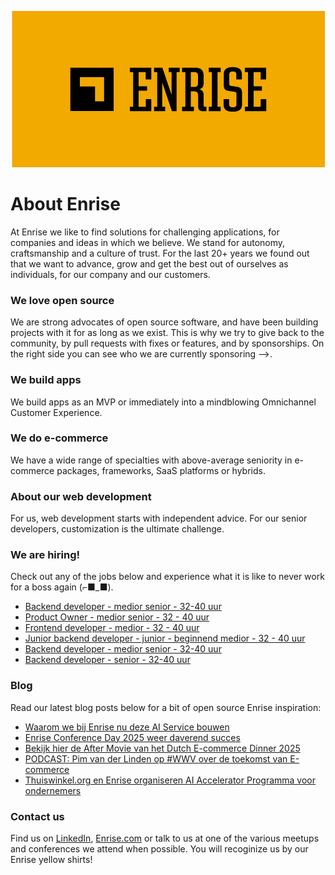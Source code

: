 <p align="center"><a href="https://enrise.com" target="_blank"><img src="https://github.com/enrise/.github/blob/master/images/logo.png?raw=true"></a></p>

# About Enrise

At Enrise we like to find solutions for challenging applications, for companies and ideas in which we believe. We stand for autonomy, craftsmanship and a culture of trust. For the last 20+ years we found out that we want to advance, grow and get the best out of ourselves as individuals, for our company and our customers.

### We love open source

We are strong advocates of open source software, and have been building projects with it for as long as we exist.
This is why we try to give back to the community, by pull requests with fixes or features, and by sponsorships.
On the right side you can see who we are currently sponsoring -->.

### We build apps
We build apps as an MVP or immediately into a mindblowing Omnichannel Customer Experience.

### We do e-commerce
We have a wide range of specialties with above-average seniority in e-commerce packages, frameworks, SaaS platforms or hybrids.

### About our web development
For us, web development starts with independent advice. For our senior developers, customization is the ultimate challenge.

### We are hiring!

Check out any of the jobs below and experience what it is like to never work for a boss again (⌐■_■).

<!-- JOB-LIST:START -->
- [Backend developer - medior  senior - 32-40 uur](https://jobs.enrise.com/developer-team-craft/nl)
- [Product Owner - medior senior - 32 - 40 uur](https://jobs.enrise.com/product-owner-team-craft/nl)
- [Frontend developer - medior - 32 - 40 uur](https://jobs.enrise.com/frontend-developer-team-phoenix-2/nl)
- [Junior backend developer - junior - beginnend medior - 32 - 40 uur](https://jobs.enrise.com/junior-backend-developer-team-enigma/nl)
- [Backend developer - medior senior - 32-40 uur](https://jobs.enrise.com/backend-developer-team-enigma/nl)
- [Backend developer - senior - 32-40 uur](https://jobs.enrise.com/backend-developer-team-polaris/nl)
<!-- JOB-LIST:END -->

### Blog

Read our latest blog posts below for a bit of open source Enrise inspiration:

<!-- POST-LIST:START -->
- [Waarom we bij Enrise nu deze AI Service bouwen](https://enrise.com/2025/07/waarom-we-nu-deze-ai-service-bouwen/)
- [Enrise Conference Day 2025 weer daverend succes](https://enrise.com/2025/06/enrise-conference-day-2025-weer-daverend-succes/)
- [Bekijk hier de After Movie van het Dutch E-commerce Dinner 2025](https://enrise.com/2025/05/bekijk-hier-de-after-movie-van-het-dutch-e-commerce-dinner-2025/)
- [PODCAST: Pim van der Linden op #WWV over de toekomst van E-commerce](https://enrise.com/2025/05/podcast-pim-van-der-linden-op-wwv-over-de-toekomst-van-e-commerce/)
- [Thuiswinkel.org en Enrise organiseren AI Accelerator Programma voor ondernemers](https://enrise.com/2025/05/thuiswinkel-org-en-enrise-organiseren-ai-accelerator-programma-voor-e-commerce-ondernemers/)
<!-- POST-LIST:END -->

### Contact us

Find us on <a href="https://www.linkedin.com/company/enrise/" target="_blank">LinkedIn</a>, <a href="https://enrise.com" target="_blank">Enrise.com</a> or talk to us at one of the various meetups and conferences we attend when possible. You will recoginize us by our Enrise yellow shirts!
